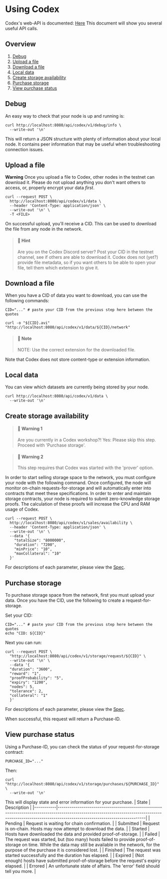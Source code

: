# Using Codex
Codex's web-API is documented: [Here](https://github.com/codex-storage/nim-codex/blob/master/openapi.yaml)
This document will show you several useful API calls.


## Overview
1. [Debug](#debug)
1. [Upload a file](#upload-a-file)
1. [Download a file](#download-a-file)
1. [Local data](#local-data)
1. [Create storage availability](#create-storage-availability)
1. [Purchase storage](#purchase-storage)
1. [View purchase status](#view-purchase-status)


## Debug
An easy way to check that your node is up and running is:

```shell
curl http://localhost:8080/api/codex/v1/debug/info \
  --write-out '\n'
```

This will return a JSON structure with plenty of information about your local node. It contains peer information that may be useful when troubleshooting connection issues.


## Upload a file
**Warning**
Once you upload a file to Codex, other nodes in the testnet can download it. Please do not upload anything you don't want others to access, or, properly encrypt your data *first*.

```shell
curl --request POST \
  http://localhost:8080/api/codex/v1/data \
  --header 'Content-Type: application/json' \
  --write-out '\n' \
  -T <FILE>
```

On successful upload, you'll receive a CID. This can be used to download the file from any node in the network.

> #### 📢 **Hint**
> Are you on the Codex Discord server? Post your CID in the testnet channel, see if others are able to download it. Codex does not (yet?) provide file metadata, so if you want others to be able to open your file, tell them which extension to give it.

## Download a file
When you have a CID of data you want to download, you can use the following commands:

```shell
CID="..." # paste your CID from the previous step here between the quotes
```

```shell
curl -o "${CID}.avi" "http://localhost:8080/api/codex/v1/data/${CID}/network"
```
> #### 📢 **Note**
> NOTE: Use the correct extension for the downloaded file.

Note that Codex does not store content-type or extension information.

## Local data
You can view which datasets are currently being stored by your node.

```shell
curl http://localhost:8080/api/codex/v1/data \
  --write-out '\n'
```

## Create storage availability
> #### 📢 **Warning 1**
> Are you currently in a Codex workshop?! Yes: Please skip this step.
> Proceed with 'Purchase storage'.

> #### 📢 **Warning 2**
> This step requires that Codex was started with the 'prover' option.

In order to start selling storage space to the network, you must configure your node with the following command. Once configured, the node will monitor on-chain requests-for-storage and will automatically enter into contracts that meet these specifications. In order to enter and maintain storage contracts, your node is required to submit zero-knowledge storage proofs. The calculation of these proofs will increase the CPU and RAM usage of Codex.

```shell
curl --request POST \
  http://localhost:8080/api/codex/v1/sales/availability \
  --header 'Content-Type: application/json' \
  --write-out '\n' \
  --data '{
	"totalSize": "8000000",
	"duration": "7200",
	"minPrice": "10",
	"maxCollateral": "10"
  }'
```

For descriptions of each parameter, please view the [Spec](https://github.com/codex-storage/nim-codex/blob/master/openapi.yaml).

## Purchase storage
To purchase storage space from the network, first you must upload your data. Once you have the CID, use the following to create a request-for-storage.

Set your CID:

```shell
CID="..." # paste your CID from the previous step here between the quotes
echo "CID: ${CID}"
```

Next you can run:

```shell
curl --request POST \
  "http://localhost:8080/api/codex/v1/storage/request/${CID}" \
  --write-out '\n' \
  --data '{
  "duration": "3600",
  "reward": "1",
  "proofProbability": "5",
  "expiry": "1200",
  "nodes": 5,
  "tolerance": 2,
  "collateral": "1"
  }'
```

For descriptions of each parameter, please view the [Spec](https://github.com/codex-storage/nim-codex/blob/master/openapi.yaml).

When successful, this request will return a Purchase-ID.


## View purchase status
Using a Purchase-ID, you can check the status of your request-for-storage contract:

```shell
PURCHASE_ID="..."
```

Then:

```shell
curl "http://localhost:8080/api/codex/v1/storage/purchases/${PURCHASE_ID}" \
  --write-out '\n'
```

This will display state and error information for your purchase.
| State     | Description                                                                                                                                                                                            |
|-----------|--------------------------------------------------------------------------------------------------------------------------------------------------------------------------------------------------------|
| Pending   | Request is waiting for chain confirmation.                                                                                                                                                             |
| Submitted | Request is on-chain. Hosts may now attempt to download the data.                                                                                                                                       |
| Started   | Hosts have downloaded the data and provided proof-of-storage.                                                                                                                                          |
| Failed    | The request was started, but (too many) hosts failed to provide proof-of-storage on time. While the data may still be available in the network, for the purpose of the purchase it is considered lost. |
| Finished  | The request was started successfully and the duration has elapsed.                                                                                                                                     |
| Expired   | (Not enough) hosts have submitted proof-of-storage before the request's expiry elapsed.                                                                                                                |
| Errored   | An unfortunate state of affairs. The 'error' field should tell you more.                                                                                                                               |
